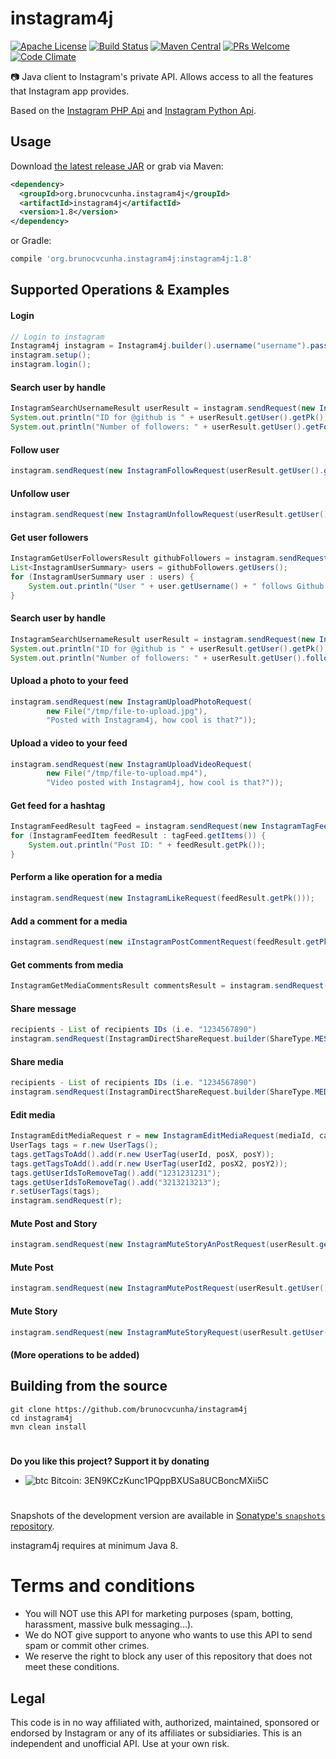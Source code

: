 instagram4j
========

[![Apache License](http://img.shields.io/badge/license-ASL-blue.svg)](https://github.com/brunocvcunha/instagram4j/blob/master/LICENSE)
[![Build Status](https://travis-ci.org/brunocvcunha/instagram4j.svg)](https://travis-ci.org/brunocvcunha/instagram4j)
[![Maven Central](https://maven-badges.herokuapp.com/maven-central/org.brunocvcunha.instagram4j/instagram4j/badge.svg)](https://maven-badges.herokuapp.com/maven-central/org.brunocvcunha.instagram4j/instagram4j) [![PRs Welcome](https://img.shields.io/badge/PRs-welcome-brightgreen.svg)](http://makeapullrequest.com)
[![Code Climate](https://codeclimate.com/github/brunocvcunha/instagram4j/badges/gpa.svg)](https://codeclimate.com/github/brunocvcunha/instagram4j)

:camera: Java client to Instagram's private API. Allows access to all the features that Instagram app provides.

Based on the [Instagram PHP Api](https://github.com/mgp25/Instagram-API) and [Instagram Python Api](https://github.com/LevPasha/Instagram-API-python).


Usage
--------

Download [the latest release JAR][1] or grab via Maven:
```xml
<dependency>
  <groupId>org.brunocvcunha.instagram4j</groupId>
  <artifactId>instagram4j</artifactId>
  <version>1.8</version>
</dependency>
```
or Gradle:
```groovy
compile 'org.brunocvcunha.instagram4j:instagram4j:1.8'
```



Supported Operations & Examples
--------

#### Login

```java
// Login to instagram
Instagram4j instagram = Instagram4j.builder().username("username").password("password").build();
instagram.setup();
instagram.login();
```

#### Search user by handle
```java
InstagramSearchUsernameResult userResult = instagram.sendRequest(new InstagramSearchUsernameRequest("github"));
System.out.println("ID for @github is " + userResult.getUser().getPk());
System.out.println("Number of followers: " + userResult.getUser().getFollower_count());
```

#### Follow user
```java
instagram.sendRequest(new InstagramFollowRequest(userResult.getUser().getPk()));
```

#### Unfollow user
```java
instagram.sendRequest(new InstagramUnfollowRequest(userResult.getUser().getPk()));
```

#### Get user followers
```java
InstagramGetUserFollowersResult githubFollowers = instagram.sendRequest(new InstagramGetUserFollowersRequest(userResult.getUser().getPk()));
List<InstagramUserSummary> users = githubFollowers.getUsers();
for (InstagramUserSummary user : users) {
    System.out.println("User " + user.getUsername() + " follows Github!");
}

```

#### Search user by handle
```java
InstagramSearchUsernameResult userResult = instagram.sendRequest(new InstagramSearchUsernameRequest("github"));
System.out.println("ID for @github is " + userResult.getUser().getPk());
System.out.println("Number of followers: " + userResult.getUser().follower_count);
```

#### Upload a photo to your feed
```java
instagram.sendRequest(new InstagramUploadPhotoRequest(
        new File("/tmp/file-to-upload.jpg"),
        "Posted with Instagram4j, how cool is that?"));
```

#### Upload a video to your feed
```java
instagram.sendRequest(new InstagramUploadVideoRequest(
        new File("/tmp/file-to-upload.mp4"),
        "Video posted with Instagram4j, how cool is that?"));
```

#### Get feed for a hashtag
```java
InstagramFeedResult tagFeed = instagram.sendRequest(new InstagramTagFeedRequest("github"));
for (InstagramFeedItem feedResult : tagFeed.getItems()) {
    System.out.println("Post ID: " + feedResult.getPk());
}
```

#### Perform a like operation for a media
```java
instagram.sendRequest(new InstagramLikeRequest(feedResult.getPk()));
```

#### Add a comment for a media
```java
instagram.sendRequest(new iInstagramPostCommentRequest(feedResult.getPk(), "Hello! How are you?"));
```


#### Get comments from media
```java
InstagramGetMediaCommentsResult commentsResult = instagram.sendRequest(new InstagramGetMediaCommentsRequest(mediaId, maxCommentId));
```

#### Share message
```java
recipients - List of recipients IDs (i.e. "1234567890")
instagram.sendRequest(InstagramDirectShareRequest.builder(ShareType.MESSAGE, recipients).message(message).build());
```

#### Share media
```java
recipients - List of recipients IDs (i.e. "1234567890")
instagram.sendRequest(InstagramDirectShareRequest.builder(ShareType.MEDIA, recipients).mediaId(mid).message(message).build());
```

#### Edit media
```java
InstagramEditMediaRequest r = new InstagramEditMediaRequest(mediaId, caption);
UserTags tags = r.new UserTags();
tags.getTagsToAdd().add(r.new UserTag(userId, posX, posY));
tags.getTagsToAdd().add(r.new UserTag(userId2, posX2, posY2));
tags.getUserIdsToRemoveTag().add("1231231231");
tags.getUserIdsToRemoveTag().add("3213213213");
r.setUserTags(tags);
instagram.sendRequest(r);
```



#### Mute Post and Story
```java
instagram.sendRequest(new InstagramMuteStoryAnPostRequest(userResult.getUser().getPk()));

```


#### Mute Post 
```java
instagram.sendRequest(new InstagramMutePostRequest(userResult.getUser().getPk()));

```

#### Mute Story 
```java
instagram.sendRequest(new InstagramMuteStoryRequest(userResult.getUser().getPk()));

```

#### (More operations to be added)

Building from the source
--------
```
git clone https://github.com/brunocvcunha/instagram4j
cd instagram4j
mvn clean install
```


#

**Do you like this project? Support it by donating**

- ![btc](https://raw.githubusercontent.com/reek/anti-adblock-killer/gh-pages/images/bitcoin.png) Bitcoin: 3EN9KCzKunc1PQppBXUSa8UCBoncMXii5C

#

Snapshots of the development version are available in [Sonatype's `snapshots` repository][snap].

instagram4j requires at minimum Java 8.


 [1]: https://search.maven.org/remote_content?g=org.brunocvcunha.instagram4j&a=instagram4j&v=LATEST
 [snap]: https://oss.sonatype.org/content/repositories/snapshots/



 # Terms and conditions

- You will NOT use this API for marketing purposes (spam, botting, harassment, massive bulk messaging...).
- We do NOT give support to anyone who wants to use this API to send spam or commit other crimes.
- We reserve the right to block any user of this repository that does not meet these conditions.

## Legal

This code is in no way affiliated with, authorized, maintained, sponsored or endorsed by Instagram or any of its affiliates or subsidiaries. This is an independent and unofficial API. Use at your own risk.
